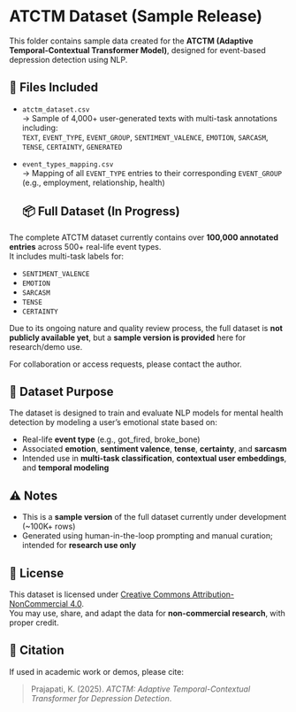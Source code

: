 # ATCTM Dataset (Sample Release)

This folder contains sample data created for the **ATCTM (Adaptive Temporal-Contextual Transformer Model)**, designed for event-based depression detection using NLP.

## 📁 Files Included

- `atctm_dataset.csv`  
  → Sample of 4,000+ user-generated texts with multi-task annotations including:  
  `TEXT`, `EVENT_TYPE`, `EVENT_GROUP`, `SENTIMENT_VALENCE`, `EMOTION`, `SARCASM`, `TENSE`, `CERTAINTY`, `GENERATED`

- `event_types_mapping.csv`  
  → Mapping of all `EVENT_TYPE` entries to their corresponding `EVENT_GROUP` (e.g., employment, relationship, health)

  ## 📦 Full Dataset (In Progress)

The complete ATCTM dataset currently contains over **100,000 annotated entries** across 500+ real-life event types.  
It includes multi-task labels for:
- `SENTIMENT_VALENCE`
- `EMOTION`
- `SARCASM`
- `TENSE`
- `CERTAINTY`

Due to its ongoing nature and quality review process, the full dataset is **not publicly available yet**, but a **sample version is provided** here for research/demo use.

For collaboration or access requests, please contact the author.

## 🎯 Dataset Purpose

The dataset is designed to train and evaluate NLP models for mental health detection by modeling a user’s emotional state based on:

- Real-life **event type** (e.g., got_fired, broke_bone)
- Associated **emotion**, **sentiment valence**, **tense**, **certainty**, and **sarcasm**
- Intended use in **multi-task classification**, **contextual user embeddings**, and **temporal modeling**

## ⚠️ Notes

- This is a **sample version** of the full dataset currently under development (~100K+ rows)
- Generated using human-in-the-loop prompting and manual curation; intended for **research use only**

## 📜 License

This dataset is licensed under [Creative Commons Attribution-NonCommercial 4.0](https://creativecommons.org/licenses/by-nc/4.0/).  
You may use, share, and adapt the data for **non-commercial research**, with proper credit.

## 📌 Citation

If used in academic work or demos, please cite:

> Prajapati, K. (2025). *ATCTM: Adaptive Temporal-Contextual Transformer for Depression Detection*.
